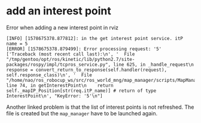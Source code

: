 # add an interest point

Error when adding a new interest point in rviz

```
[INFO] [1578675378.877812]: in the get interest point service. itP name = 5
[ERROR] [1578675378.879499]: Error processing request: '5'
['Traceback (most recent call last):\n', '  File "/tmp/gentoo/opt/ros/kinetic/lib/python2.7/site-packages/rospy/impl/tcpros_service.py", line 625, in _handle_request\n    response = convert_return_to_response(self.handler(request), self.response_class)\n', '  File "/home/nao/ros_robocup_ws/src/ros_world_mng/map_manager/scripts/MapManager.py", line 74, in getInterestPoint\n    return self._mapIP_Position[str(req.itP_name)] # return of type InterestPoint\n', "KeyError: '5'\n"]
```

Another linked problem is that the list of interest points is not refreshed. The file is created but the `map_manager` have to be launched again.
